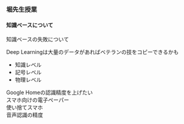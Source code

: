 ### 堀先生授業

#### 知識ベースについて
知識ベースの失敗について

Deep Learningは大量のデータがあればベテランの技をコピーできるかも

* 知識レベル
* 記号レベル
* 物理レベル

Google Homeの認識精度を上げたい  
スマホ向けの電子ペーパー  
使い捨てスマホ  
音声認識の精度  
